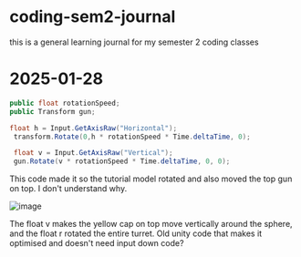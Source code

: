 # coding-sem2-journal

this is a general learning journal for my semester 2 coding classes

# 2025-01-28

```c#
public float rotationSpeed;
public Transform gun;

float h = Input.GetAxisRaw("Horizontal");
 transform.Rotate(0,h * rotationSpeed * Time.deltaTime, 0);

 float v = Input.GetAxisRaw("Vertical");
 gun.Rotate(v * rotationSpeed * Time.deltaTime, 0, 0);
```

This code made it so the tutorial model rotated and also moved the top gun on top. I don't understand why.

![image](https://github.com/user-attachments/assets/2b927734-ecc5-48e5-b578-7f5864c177f8)

The float v makes the yellow cap on top move vertically around the sphere, and the float r rotated the entire turret.
Old unity code that makes it optimised and doesn't need input down code?
